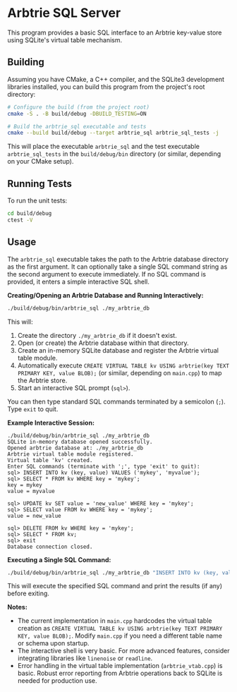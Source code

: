 # Arbtrie SQL Server

This program provides a basic SQL interface to an Arbtrie key-value store using SQLite's virtual table mechanism.

## Building

Assuming you have CMake, a C++ compiler, and the SQLite3 development libraries installed, you can build this program from the project's root directory:

```bash
# Configure the build (from the project root)
cmake -S . -B build/debug -DBUILD_TESTING=ON 

# Build the arbtrie_sql executable and tests
cmake --build build/debug --target arbtrie_sql arbtrie_sql_tests -j
```

This will place the executable `arbtrie_sql` and the test executable `arbtrie_sql_tests` in the `build/debug/bin` directory (or similar, depending on your CMake setup).

## Running Tests

To run the unit tests:

```bash
cd build/debug
ctest -V
```

## Usage

The `arbtrie_sql` executable takes the path to the Arbtrie database directory as the first argument. It can optionally take a single SQL command string as the second argument to execute immediately. If no SQL command is provided, it enters a simple interactive SQL shell.

**Creating/Opening an Arbtrie Database and Running Interactively:**

```bash
./build/debug/bin/arbtrie_sql ./my_arbtrie_db
```

This will:
1. Create the directory `./my_arbtrie_db` if it doesn't exist.
2. Open (or create) the Arbtrie database within that directory.
3. Create an in-memory SQLite database and register the Arbtrie virtual table module.
4. Automatically execute `CREATE VIRTUAL TABLE kv USING arbtrie(key TEXT PRIMARY KEY, value BLOB);` (or similar, depending on `main.cpp`) to map the Arbtrie store.
5. Start an interactive SQL prompt (`sql>`).

You can then type standard SQL commands terminated by a semicolon (`;`). Type `exit` to quit.

**Example Interactive Session:**

```
./build/debug/bin/arbtrie_sql ./my_arbtrie_db
SQLite in-memory database opened successfully.
Opened arbtrie database at: ./my_arbtrie_db
Arbtrie virtual table module registered.
Virtual table 'kv' created.
Enter SQL commands (terminate with ';', type 'exit' to quit):
sql> INSERT INTO kv (key, value) VALUES ('mykey', 'myvalue');
sql> SELECT * FROM kv WHERE key = 'mykey';
key = mykey
value = myvalue

sql> UPDATE kv SET value = 'new_value' WHERE key = 'mykey';
sql> SELECT value FROM kv WHERE key = 'mykey';
value = new_value

sql> DELETE FROM kv WHERE key = 'mykey';
sql> SELECT * FROM kv;
sql> exit
Database connection closed.
```

**Executing a Single SQL Command:**

```bash
./build/debug/bin/arbtrie_sql ./my_arbtrie_db "INSERT INTO kv (key, value) VALUES ('another_key', X'0123ABCD');"
```

This will execute the specified SQL command and print the results (if any) before exiting.

**Notes:**

*   The current implementation in `main.cpp` hardcodes the virtual table creation as `CREATE VIRTUAL TABLE kv USING arbtrie(key TEXT PRIMARY KEY, value BLOB);`. Modify `main.cpp` if you need a different table name or schema upon startup.
*   The interactive shell is very basic. For more advanced features, consider integrating libraries like `linenoise` or `readline`.
*   Error handling in the virtual table implementation (`arbtrie_vtab.cpp`) is basic. Robust error reporting from Arbtrie operations back to SQLite is needed for production use. 